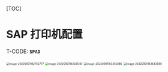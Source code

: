 [TOC]

# SAP 打印机配置 #

T-CODE:  **`SPAD`**

<img src="https://picture-bj.oss-cn-beijing.aliyuncs.com/pciture/image-20220901162752777.png" alt="image-20220901162752777" style="zoom: 50%;" />

<img src="https://picture-bj.oss-cn-beijing.aliyuncs.com/pciture/image-20220901163321241.png" alt="image-20220901163321241" style="zoom: 50%;" />

<img src="https://picture-bj.oss-cn-beijing.aliyuncs.com/pciture/image-20220901163450385.png" alt="image-20220901163450385" style="zoom:50%;" />

<img src="https://picture-bj.oss-cn-beijing.aliyuncs.com/pciture/image-20220901163533948.png" alt="image-20220901163533948" style="zoom:50%;" />


